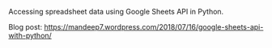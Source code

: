 Accessing spreadsheet data using Google Sheets API in Python.

Blog post: https://mandeep7.wordpress.com/2018/07/16/google-sheets-api-with-python/
